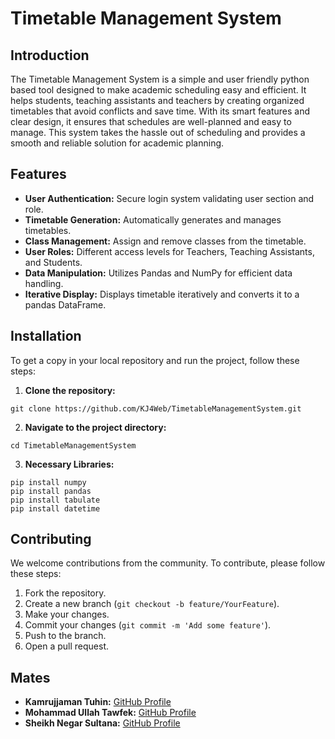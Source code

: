 # Timetable Management System

## Introduction
The Timetable Management System is a simple and user friendly python based tool designed to make academic scheduling easy and efficient. It helps students, teaching assistants and teachers by creating organized timetables that avoid conflicts and save time. With its smart features and clear design, it ensures that schedules are well-planned and easy to manage. This system takes the hassle out of scheduling and provides a smooth and reliable solution for academic planning.

## Features
* **User Authentication:** Secure login system validating user section and role.
* **Timetable Generation:** Automatically generates and manages timetables.
* **Class Management:** Assign and remove classes from the timetable.
* **User Roles:** Different access levels for Teachers, Teaching Assistants, and Students.
* **Data Manipulation:** Utilizes Pandas and NumPy for efficient data handling.
* **Iterative Display:** Displays timetable iteratively and converts it to a pandas DataFrame.

## Installation
To get a copy in your local repository and run the project, follow these steps:
1. **Clone the repository:**
```
git clone https://github.com/KJ4Web/TimetableManagementSystem.git
```
2. **Navigate to the project directory:**
```
cd TimetableManagementSystem
```
3. **Necessary Libraries:**
```
pip install numpy
pip install pandas
pip install tabulate
pip install datetime
```

## Contributing
We welcome contributions from the community. To contribute, please follow these steps:
1. Fork the repository.
2. Create a new branch (`git checkout -b feature/YourFeature`).
3. Make your changes.
4. Commit your changes (`git commit -m 'Add some feature'`).
5. Push to the branch.
6. Open a pull request.

## Mates
* **Kamrujjaman Tuhin:** [GitHub Profile](https://github.com/KJ4Web)
* **Mohammad Ullah Tawfek:** [GitHub Profile](https://github.com/AstroTawfek)
* **Sheikh Negar Sultana:** [GitHub Profile](https://github.com/SheikhNegarSultana)